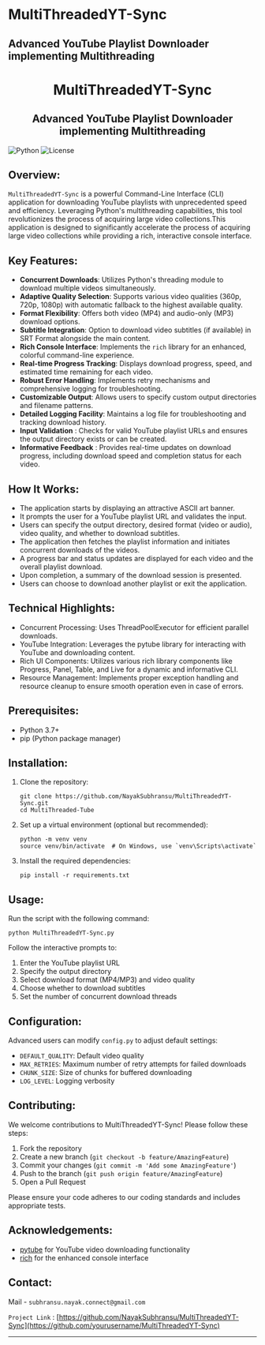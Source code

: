 


# MultiThreadedYT-Sync
## Advanced YouTube Playlist Downloader implementing Multithreading 

<div style="text-align: center;">
    <h1>MultiThreadedYT-Sync</h1>
    <h2>Advanced YouTube Playlist Downloader implementing Multithreading</h2>
</div>

![Python](https://img.shields.io/badge/python-v3.7+-blue.svg)
![License](https://img.shields.io/badge/license-MIT-green.svg)

## Overview:

`MultiThreadedYT-Sync` is a powerful Command-Line Interface (CLI) application for downloading YouTube playlists with unprecedented speed and efficiency. Leveraging Python's multithreading capabilities, this tool revolutionizes the process of acquiring large video collections.This application is designed to significantly accelerate the process of acquiring large video collections while providing a rich, interactive console interface.

## Key Features:

- **Concurrent Downloads**: Utilizes Python's threading module to download multiple videos simultaneously.
- **Adaptive Quality Selection**: Supports various video qualities (360p, 720p, 1080p) with automatic fallback to the highest available quality.
- **Format Flexibility**: Offers both video (MP4) and audio-only (MP3) download options.
- **Subtitle Integration**: Option to download video subtitles (if available) in SRT Format alongside the main content.
- **Rich Console Interface**: Implements the `rich` library for an enhanced, colorful command-line experience.
- **Real-time Progress Tracking**: Displays download progress, speed, and estimated time remaining for each video.
- **Robust Error Handling**: Implements retry mechanisms and comprehensive logging for troubleshooting.
- **Customizable Output**: Allows users to specify custom output directories and filename patterns.
- **Detailed Logging Facility**: Maintains a log file for troubleshooting and tracking download history.
- **Input Validation** : Checks for valid YouTube playlist URLs and ensures the output directory exists or can be created.
- **Informative Feedback** : Provides real-time updates on download progress, including download speed and completion status for each video.


## How It Works:

- The application starts by displaying an attractive ASCII art banner.
- It prompts the user for a YouTube playlist URL and validates the input.
- Users can specify the output directory, desired format (video or audio), video quality, and whether to download subtitles.
- The application then fetches the playlist information and initiates concurrent downloads of the videos.
- A progress bar and status updates are displayed for each video and the overall playlist download.
- Upon completion, a summary of the download session is presented.
- Users can choose to download another playlist or exit the application.

## Technical Highlights:

- Concurrent Processing: Uses ThreadPoolExecutor for efficient parallel downloads.
- YouTube Integration: Leverages the pytube library for interacting with YouTube and downloading content.
- Rich UI Components: Utilizes various rich library components like Progress, Panel, Table, and Live for a dynamic and informative CLI.
- Resource Management: Implements proper exception handling and resource cleanup to ensure smooth operation even in case of errors.

## Prerequisites:

- Python 3.7+
- pip (Python package manager)

## Installation:

1. Clone the repository:
   ```
   git clone https://github.com/NayakSubhransu/MultiThreadedYT-Sync.git
   cd MultiThreaded-Tube
   ```

2. Set up a virtual environment (optional but recommended):
   ```
   python -m venv venv
   source venv/bin/activate  # On Windows, use `venv\Scripts\activate`
   ```

3. Install the required dependencies:
   ```
   pip install -r requirements.txt
   ```

## Usage:

Run the script with the following command:

```
python MultiThreadedYT-Sync.py
```

Follow the interactive prompts to:
1. Enter the YouTube playlist URL
2. Specify the output directory
3. Select download format (MP4/MP3) and video quality
4. Choose whether to download subtitles
5. Set the number of concurrent download threads

## Configuration:

Advanced users can modify `config.py` to adjust default settings:

- `DEFAULT_QUALITY`: Default video quality
- `MAX_RETRIES`: Maximum number of retry attempts for failed downloads
- `CHUNK_SIZE`: Size of chunks for buffered downloading
- `LOG_LEVEL`: Logging verbosity

## Contributing:

We welcome contributions to MultiThreadedYT-Sync! Please follow these steps:

1. Fork the repository
2. Create a new branch (`git checkout -b feature/AmazingFeature`)
3. Commit your changes (`git commit -m 'Add some AmazingFeature'`)
4. Push to the branch (`git push origin feature/AmazingFeature`)
5. Open a Pull Request

Please ensure your code adheres to our coding standards and includes appropriate tests.

## Acknowledgements:

- [pytube](https://github.com/pytube/pytube) for YouTube video downloading functionality
- [rich](https://github.com/Textualize/rich) for the enhanced console interface


## Contact:

Mail - `subhransu.nayak.connect@gmail.com`

`Project Link` : [https://github.com/NayakSubhransu/MultiThreadedYT-Sync](https://github.com/yourusername/MultiThreadedYT-Sync)


------------

